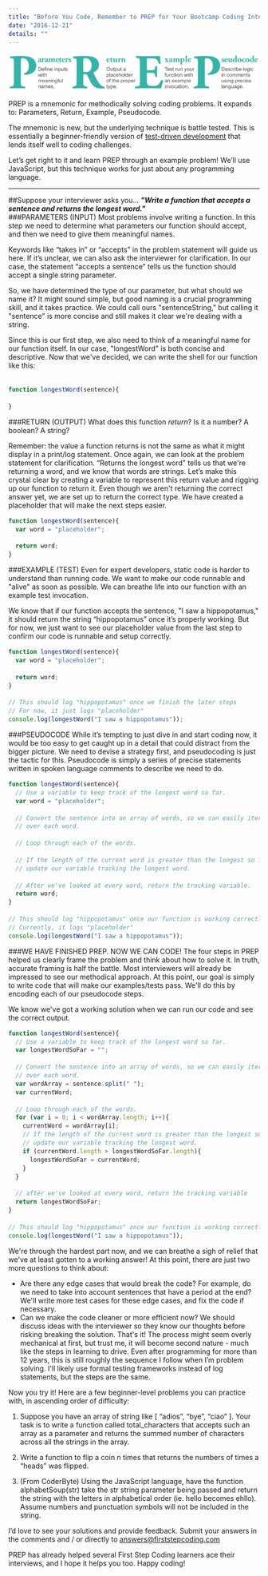 ```yaml
---
title: "Before You Code, Remember to PREP for Your Bootcamp Coding Interview"
date: "2016-12-21"
details: ""
---
```


![](prep.png)

PREP is a mnemonic for methodically solving coding problems. It expands to: Parameters, Return, Example, Pseudocode. 

The mnemonic is new, but the underlying technique is battle tested. This is essentially a beginner-friendly version of [test-driven development](https://en.wikipedia.org/wiki/Test-driven_development) that lends itself well to coding challenges.

Let’s get right to it and learn PREP through an example problem! We’ll use JavaScript, but this technique works for just about any programming language.

-----

##Suppose your interviewer asks you...
_**"Write a function that accepts a sentence and returns the longest word."**_  
###PARAMETERS (INPUT)
Most problems involve writing a function. In this step we need to determine what parameters our function should accept, and then we need to give them meaningful names.

Keywords like “takes in” or “accepts” in the problem statement will guide us here. If it’s unclear, we can also ask the interviewer for clarification. In our case, the statement “accepts a sentence” tells us the function should accept a single string parameter.

So, we have determined the type of our parameter, but what should we name it?  It might sound simple, but good naming is a crucial programming skill, and it takes practice. We could call ours "sentenceString," but calling it "sentence" is more concise and still makes it clear we're dealing with a string.

Since this is our first step, we also need to think of a meaningful name for our function itself. In our case, "longestWord" is both concise and descriptive. Now that we've decided, we can write the shell for our function like this:

```javascript

function longestWord(sentence){
  
}
```  

###RETURN (OUTPUT)
What does this function *return*? Is it a number? A boolean? A string?

Remember: the value a function returns is not the same as what it might display in a print/log statement. Once again, we can look at the problem statement for clarification. “Returns the longest word" tells us that we're returning a word, and we know that words are strings. Let’s make this crystal clear by creating a variable to represent this return value and rigging up our function to return it. Even though we aren't returning the correct answer yet, we are set up to return the correct type. We have created a placeholder that will make the next steps easier.

```javascript
function longestWord(sentence){
  var word = "placeholder";
  
  return word;
}
```

###EXAMPLE (TEST)
Even for expert developers, static code is harder to understand than running code. We want to make our code runnable and "alive" as soon as possible. We can breathe life into our function with an example test invocation.

We know that if our function accepts the sentence, "I saw a hippopotamus," it should return the string “hippopotamus” once it’s properly working. But for now, we just want to see our placeholder value from the last step to confirm our code is runnable and setup correctly.

```javascript
function longestWord(sentence){
  var word = "placeholder";
  
  return word;
}

// This should log "hippopotamus" once we finish the later steps
// For now, it just logs "placeholder"
console.log(longestWord("I saw a hippopotamus"));
```  

###PSEUDOCODE
While it’s tempting to just dive in and start coding now, it would be too easy to get caught up in a detail that could distract from the bigger picture. We need to devise a strategy first, and pseudocoding is just the tactic for this. Pseudocode is simply a series of precise statements written in spoken language comments to describe we need to do.

```javascript
function longestWord(sentence){
  // Use a variable to keep track of the longest word so far.
  var word = "placeholder";
  
  // Convert the sentence into an array of words, so we can easily iterate
  // over each word.
  
  // Loop through each of the words.
  
  // If the length of the current word is greater than the longest so far,
  // update our variable tracking the longest word.
  
  // After we've looked at every word, return the tracking variable.
  return word;
}

// This should log "hippopotamus" once our function is working correctly.
// Currently, it logs "placeholder"
console.log(longestWord("I saw a hippopotamus"));
```

###WE HAVE FINISHED PREP. NOW WE CAN CODE!
The four steps in PREP helped us clearly frame the problem and think about how to solve it. In truth, accurate framing is half the battle. Most interviewers will already be impressed to see our methodical approach. At this point, our goal is simply to write code that will make our examples/tests pass. We'll do this by encoding each of our pseudocode steps.

We know we've got a working solution when we can run our code and see the correct output. 
```javascript
function longestWord(sentence){
  // Use a variable to keep track of the longest word so far.
  var longestWordSoFar = "";
  
  // Convert the sentence into an array of words, so we can easily iterate
  // over each word.
  var wordArray = sentence.split(" ");
  var currentWord;
 
  // Loop through each of the words.
  for (var i = 0; i < wordArray.length; i++){
    currentWord = wordArray[i];
    // If the length of the current word is greater than the longest so far,
    // update our variable tracking the longest word.
    if (currentWord.length > longestWordSoFar.length){
      longestWordSoFar = currentWord;
    }
  }
  
  // after we've looked at every word, return the tracking variable
  return longestWordSoFar;
}

// This should log "hippopotamus" once our function is working correctly.
console.log(longestWord("I saw a hippopotamus"));
```

We're through the hardest part now, and we can breathe a sigh of relief that we've at least gotten to a working answer! At this point, there are just two more questions to think about:

* Are there any edge cases that would break the code? For example, do we need to take into account sentences that have a period at the end? We'll write more test cases for these edge cases, and fix the code if necessary.
* Can we make the code cleaner or more efficient now? We should discuss ideas with the interviewer so they know our thoughts before risking breaking the solution.
That's it! The process might seem overly mechanical at first, but trust me, it will become second nature - much like the steps in learning to drive. Even after programming for more than 12 years, this is still roughly the sequence I follow when I’m problem solving. I'll likely use formal testing frameworks instead of log statements, but the steps are the same.

Now you try it! Here are a few beginner-level problems you can practice with, in ascending order of difficulty:

1. Suppose you have an array of string like [ “adios”, “bye”, “ciao” ]. Your task is to write a function called total_characters that accepts such an array as a parameter and returns the summed number of characters across all the strings in the array.
 
2. Write a function to flip a coin n times that returns the numbers of times a “heads” was flipped.
 
3. (From CoderByte) Using the JavaScript language, have the function alphabetSoup(str) take the str string parameter being passed and return the string with the letters in alphabetical order (ie. hello becomes ehllo). Assume numbers and punctuation symbols will not be included in the string.

I’d love to see your solutions and provide feedback. Submit your answers in the comments and / or directly to answers@firststepcoding.com

PREP has already helped several First Step Coding learners ace their interviews, and I hope it helps you too. Happy coding!